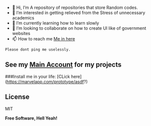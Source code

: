- 👋 Hi, I’m A repository of repositories that store Random codes.
- 👀 I’m interested in getting relieved from the Stress of unnecessary academics
- 🌱 I’m currently learning how to learn slowly
- 💞️ I’m looking to collaborate on how to create UI like of government websites
- 📫 How to reach me [Me in here](https://min.lc/abhiramnj)


```sh
Please dont ping me uselessly.
```

## See my [Main Account](https://github.com/twilighty-abhi) for my projects


###Install me in your life: [CLick here] (https://marvelapp.com/prototype/asdf?)


## License

MIT

**Free Software, Hell Yeah!**
<!---
bablu1444/bablu1444 is a ✨ special ✨ repository because its `README.md` (this file) appears on your GitHub profile.
You can click the Preview link to take a look at your changes.
--->
